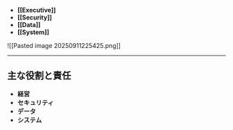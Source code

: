 
- **[[Executive]]**
- **[[Security]]** 
- **[[Data]]** 
- **[[System]]** 

![[Pasted image 20250911225425.png]]

---
## 主な役割と責任

- **経営** 
- **セキュリティ** 
- **データ** 
- **システム** 

